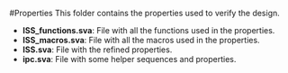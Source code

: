 #Properties
This folder contains the properties used to verify the design.

- **ISS_functions.sva**: File with all the functions used in the properties.
- **ISS_macros.sva**: File with all the macros used in the properties.
- **ISS.sva**: File with the refined properties.
- **ipc.sva**: File with some helper sequences and properties.